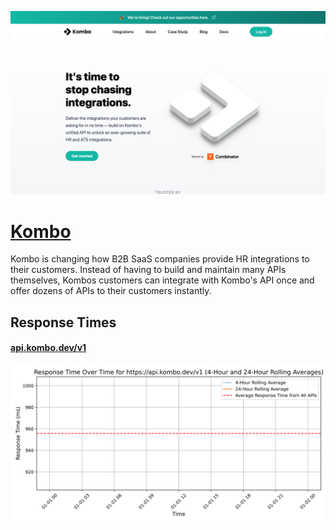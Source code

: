 [![Visit Kombo](imagePreview.png)](https://kombo.dev)

# [Kombo](https://kombo.dev)

Kombo is changing how B2B SaaS companies provide HR integrations to their customers. Instead of having to build and maintain many APIs themselves, Kombos customers can integrate with Kombo's API once and offer dozens of APIs to their customers instantly.

## Response Times

#### [api.kombo.dev/v1](https://api.kombo.dev/v1)

![api.kombo.dev/v1](response-time-charts/6170692e6b6f6d626f2e6465762f7631.svg)
